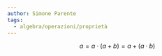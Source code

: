 ```yaml
---
author: Simone Parente
tags:
  - algebra/operazioni/proprietà
---
```

$$a = a \cdot(a+b)= a+(a\cdot b)$$